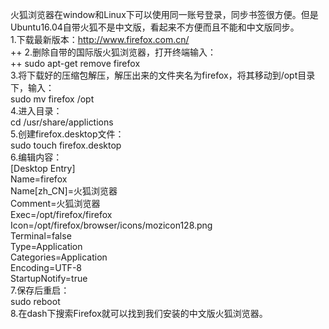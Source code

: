 火狐浏览器在window和Linux下可以使用同一账号登录，同步书签很方便。但是Ubuntu16.04自带火狐不是中文版，看起来不方便而且不能和中文版同步。  
1.下载最新版本：http://www.firefox.com.cn/  
++
2.删除自带的国际版火狐浏览器，打开终端输入：  
++
  sudo apt-get remove firefox  
3.将下载好的压缩包解压，解压出来的文件夹名为firefox，将其移动到/opt目录下，输入：  
  sudo mv firefox /opt  
4.进入目录：  
  cd  /usr/share/applictions  
5.创建firefox.desktop文件：  
  sudo touch firefox.desktop  
6.编辑内容：  
  [Desktop Entry]  
  Name=firefox  
  Name[zh_CN]=火狐浏览器  
  Comment=火狐浏览器  
  Exec=/opt/firefox/firefox  
  Icon=/opt/firefox/browser/icons/mozicon128.png  
  Terminal=false  
  Type=Application  
  Categories=Application  
  Encoding=UTF-8  
  StartupNotify=true  
7.保存后重启：  
  sudo reboot  
8.在dash下搜索Firefox就可以找到我们安装的中文版火狐浏览器。  
